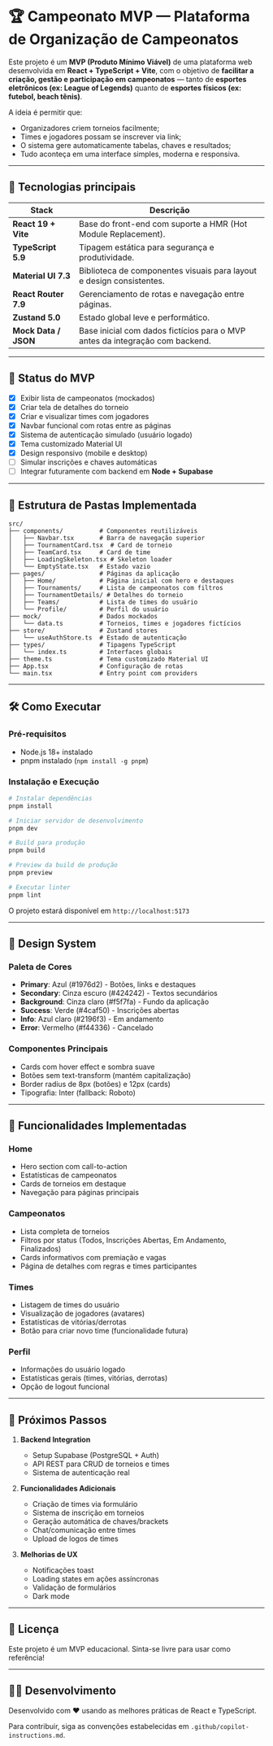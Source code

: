 # 🏆 Campeonato MVP — Plataforma de Organização de Campeonatos

Este projeto é um **MVP (Produto Mínimo Viável)** de uma plataforma web desenvolvida em **React + TypeScript + Vite**, com o objetivo de **facilitar a criação, gestão e participação em campeonatos** — tanto de **esportes eletrônicos (ex: League of Legends)** quanto de **esportes físicos (ex: futebol, beach tênis)**.

A ideia é permitir que:
- Organizadores criem torneios facilmente;
- Times e jogadores possam se inscrever via link;
- O sistema gere automaticamente tabelas, chaves e resultados;
- Tudo aconteça em uma interface simples, moderna e responsiva.

---

## 🚀 Tecnologias principais

| Stack | Descrição |
|-------|------------|
| **React 19 + Vite** | Base do front-end com suporte a HMR (Hot Module Replacement). |
| **TypeScript 5.9** | Tipagem estática para segurança e produtividade. |
| **Material UI 7.3** | Biblioteca de componentes visuais para layout e design consistentes. |
| **React Router 7.9** | Gerenciamento de rotas e navegação entre páginas. |
| **Zustand 5.0** | Estado global leve e performático. |
| **Mock Data / JSON** | Base inicial com dados fictícios para o MVP antes da integração com backend. |

---

## 🎯 Status do MVP

- [x] Exibir lista de campeonatos (mockados)  
- [x] Criar tela de detalhes do torneio  
- [x] Criar e visualizar times com jogadores  
- [x] Navbar funcional com rotas entre as páginas
- [x] Sistema de autenticação simulado (usuário logado)
- [x] Tema customizado Material UI
- [x] Design responsivo (mobile e desktop)
- [ ] Simular inscrições e chaves automáticas  
- [ ] Integrar futuramente com backend em **Node + Supabase**

---

## 📁 Estrutura de Pastas Implementada

```
src/
├── components/          # Componentes reutilizáveis
│   ├── Navbar.tsx       # Barra de navegação superior
│   ├── TournamentCard.tsx  # Card de torneio
│   ├── TeamCard.tsx     # Card de time
│   ├── LoadingSkeleton.tsx # Skeleton loader
│   └── EmptyState.tsx   # Estado vazio
├── pages/               # Páginas da aplicação
│   ├── Home/            # Página inicial com hero e destaques
│   ├── Tournaments/     # Lista de campeonatos com filtros
│   ├── TournamentDetails/ # Detalhes do torneio
│   ├── Teams/           # Lista de times do usuário
│   └── Profile/         # Perfil do usuário
├── mock/                # Dados mockados
│   └── data.ts          # Torneios, times e jogadores fictícios
├── store/               # Zustand stores
│   └── useAuthStore.ts  # Estado de autenticação
├── types/               # Tipagens TypeScript
│   └── index.ts         # Interfaces globais
├── theme.ts             # Tema customizado Material UI
├── App.tsx              # Configuração de rotas
└── main.tsx             # Entry point com providers
```

---

## 🛠️ Como Executar

### Pré-requisitos
- Node.js 18+ instalado
- pnpm instalado (`npm install -g pnpm`)

### Instalação e Execução

```bash
# Instalar dependências
pnpm install

# Iniciar servidor de desenvolvimento
pnpm dev

# Build para produção
pnpm build

# Preview da build de produção
pnpm preview

# Executar linter
pnpm lint
```

O projeto estará disponível em `http://localhost:5173`

---

## 🎨 Design System

### Paleta de Cores
- **Primary**: Azul (#1976d2) - Botões, links e destaques
- **Secondary**: Cinza escuro (#424242) - Textos secundários
- **Background**: Cinza claro (#f5f7fa) - Fundo da aplicação
- **Success**: Verde (#4caf50) - Inscrições abertas
- **Info**: Azul claro (#2196f3) - Em andamento
- **Error**: Vermelho (#f44336) - Cancelado

### Componentes Principais
- Cards com hover effect e sombra suave
- Botões sem text-transform (mantém capitalização)
- Border radius de 8px (botões) e 12px (cards)
- Tipografia: Inter (fallback: Roboto)

---

## 📱 Funcionalidades Implementadas

### Home
- Hero section com call-to-action
- Estatísticas de campeonatos
- Cards de torneios em destaque
- Navegação para páginas principais

### Campeonatos
- Lista completa de torneios
- Filtros por status (Todos, Inscrições Abertas, Em Andamento, Finalizados)
- Cards informativos com premiação e vagas
- Página de detalhes com regras e times participantes

### Times
- Listagem de times do usuário
- Visualização de jogadores (avatares)
- Estatísticas de vitórias/derrotas
- Botão para criar novo time (funcionalidade futura)

### Perfil
- Informações do usuário logado
- Estatísticas gerais (times, vitórias, derrotas)
- Opção de logout funcional

---

## 🔮 Próximos Passos

1. **Backend Integration**
   - Setup Supabase (PostgreSQL + Auth)
   - API REST para CRUD de torneios e times
   - Sistema de autenticação real

2. **Funcionalidades Adicionais**
   - Criação de times via formulário
   - Sistema de inscrição em torneios
   - Geração automática de chaves/brackets
   - Chat/comunicação entre times
   - Upload de logos de times

3. **Melhorias de UX**
   - Notificações toast
   - Loading states em ações assíncronas
   - Validação de formulários
   - Dark mode

---

## 📄 Licença

Este projeto é um MVP educacional. Sinta-se livre para usar como referência!

---

## 👨‍💻 Desenvolvimento

Desenvolvido com ❤️ usando as melhores práticas de React e TypeScript.

Para contribuir, siga as convenções estabelecidas em `.github/copilot-instructions.md`.